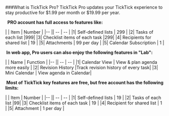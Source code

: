 ###What is TickTick Pro?
TickTick Pro updates your TickTick experience to stay productive for $1.99 per month or $19.99 per year.


**&nbsp; PRO account has full access to features like:**

| | Item | Number |
|-- || -- | -- |
|1| Self-defined lists | 299 |
|2| Tasks of each list |999|
|3| Checklist items of each task  |299|
|4| Recipients for shared list | 19 |
|5| Attachments | 99 per day |
|5| Calendar Subscription | 1 |
<br />


**&nbsp;In web app, Pro users can also enjoy the following features in "Lab":**

| | Name | Function |
|-- || -- | -- |
|1| Calendar View | View & plan agenda more easily |
|2| Revision History |Track revision history of every task|
|3| Mini Calendar | View agenda in Calendar|
<br />


**&nbsp;Most of TickTick key features are free, but free account has the following limits:**

| | Item | Number |
|-- || -- | -- |
|1| Self-defined lists | 19 |
|2| Tasks of each list |99|
|3| Checklist items of each task  | 19 |
|4| Recipient for shared list | 1 |
|5| Attachment | 1 per day |
